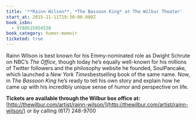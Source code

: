 ```yaml
---
title: '**Rainn Wilson**, *The Bassoon King* at The Wilbur Theater'
start_at: 2015-11-11T19:30:00.000Z
book_isbn:
  - 9780525954538
book_category: humor-memoir
ticketed: true
---
```

Rainn Wilson is best known for his Emmy-nominated role as Dwight Schrute on NBC’s *The Office*, though today he’s equally well-known for his millions of Twitter followers and the philosophy website he founded, SoulPancake, which launched a *New York Times*bestselling book of the same name. Now, in *The Bassoon King* he’s ready to tell his own story and explain how he came up with his incredibly unique sense of humor and perspective on life.

**Tickets are available through the Wilbur box office at:**[http://thewilbur.com/artist/rainn-wilson/](http://thewilbur.com/artist/rainn-wilson/) or by calling  (617) 248-9700
